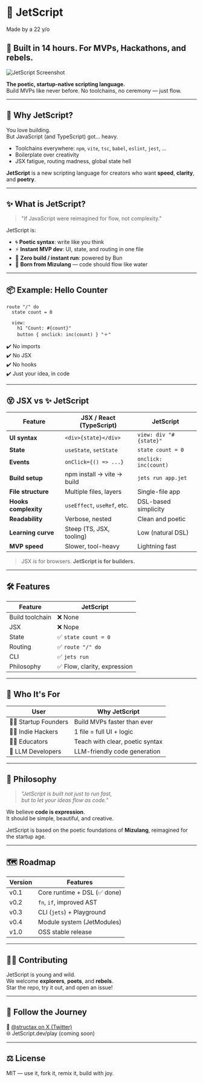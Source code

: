 # 🚀 JetScript 
Made by a 22 y/o
## 🚀 Built in 14 hours. For MVPs, Hackathons, and rebels. 
![JetScript Screenshot](https://github.com/jetscript-lang/JetScript/blob/master/assets/jetscript.png)


**The poetic, startup-native scripting language.**  
Build MVPs like never before. No toolchains, no ceremony — just flow.

---

## 🤯 Why JetScript?

You love building.  
But JavaScript (and TypeScript) got... heavy.

- Toolchains everywhere: `npm`, `vite`, `tsc`, `babel`, `eslint`, `jest`, ...
- Boilerplate over creativity
- JSX fatigue, routing madness, global state hell

**JetScript** is a new scripting language for creators who want **speed**, **clarity**, and **poetry**.

---

## ✨ What is JetScript?

> "If JavaScript were reimagined for flow, not complexity."

JetScript is:

- 🌀 **Poetic syntax**: write like you think
- ⚡️ **Instant MVP dev**: UI, state, and routing in one file
- 🚀 **Zero build / instant run**: powered by Bun
- 🌊 **Born from Mizulang** — code should flow like water

---

## 📦 Example: Hello Counter

```jetscript
route "/" do
  state count = 0

  view:
    h1 "Count: #{count}"
    button { onclick: inc(count) } "＋"
```

✔️ No imports  
✔️ No JSX  
✔️ No hooks  
✔️ Just your idea, in code

---

## 😵 JSX vs ✨ JetScript

| Feature           | JSX / React (TypeScript) | JetScript                  |
|-------------------|---------------------------|----------------------------|
| **UI syntax**     | `<div>{state}</div>`      | `view: div "#{state}"`     |
| **State**         | `useState`, `setState`    | `state count = 0`          |
| **Events**        | `onClick={() => ...}`     | `onclick: inc(count)`      |
| **Build setup**   | npm install → vite → build| `jets run app.jet`         |
| **File structure**| Multiple files, layers    | Single-file app            |
| **Hooks complexity** | `useEffect`, `useRef`, etc. | DSL-based simplicity |
| **Readability**   | Verbose, nested           | Clean and poetic           |
| **Learning curve**| Steep (TS, JSX, tooling)  | Low (natural DSL)          |
| **MVP speed**     | Slower, tool-heavy        | Lightning fast             |

> JSX is for browsers. **JetScript is for builders.**

---


## 🛠 Features

| Feature         | JetScript                 |
|-----------------|---------------------------|
| Build toolchain | ❌ None                    |
| JSX             | ❌ Nope                    |
| State           | ✅ `state count = 0`       |
| Routing         | ✅ `route "/" do`          |
| CLI             | ✅ `jets run`              |
| Philosophy      | ✅ Flow, clarity, expression |

---

## 🎯 Who It's For

| User             | Why JetScript                            |
|------------------|-------------------------------------------|
| 🧑‍🚀 Startup Founders | Build MVPs faster than ever          |
| 🧑‍🎨 Indie Hackers    | 1 file = full UI + logic             |
| 🧑‍🏫 Educators        | Teach with clear, poetic syntax      |
| 🤖 LLM Developers     | LLM-friendly code generation         |

---

## 🌱 Philosophy

> *"JetScript is built not just to run fast,*  
> *but to let your ideas flow as code."*

We believe **code is expression**.  
It should be simple, beautiful, and creative.

JetScript is based on the poetic foundations of **Mizulang**, reimagined for the startup age.

---

## 🗺 Roadmap

| Version | Features                          |
|---------|-----------------------------------|
| v0.1    | Core runtime + DSL (✅ done)      |
| v0.2    | `fn`, `if`, improved AST          |
| v0.3    | CLI (`jets`) + Playground         |
| v0.4    | Module system (JetModules)        |
| v1.0    | OSS stable release                |

---

## 🧑‍💻 Contributing

JetScript is young and wild.  
We welcome **explorers**, **poets**, and **rebels**.  
Star the repo, try it out, and open an issue!

---

## 📡 Follow the Journey

🧵 [@structax on X (Twitter)](https://twitter.com/structax)  
🌐 JetScript.dev/play (coming soon)

---

## ⚖️ License

MIT — use it, fork it, remix it, build with joy.

